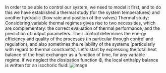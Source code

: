 In order to be able to control our system, we need to model it first, and to do this we have established a thermal study (for the system temperatures) and another hydraulic (flow rate and position of the valves) 
Thermal study:
Considering variable thermal regimes gives rise to two necessities, which are complementary: the correct evaluation of thermal performance, and the prediction of output parameters. Their control determines the energy efficiency and quality of the processes (in particular through control and regulation), and also sometimes the reliability of the systems (particularly with regard to thermal constraints). Let's start by expressing the total heat balance of the heat exchanger as a function of time, for any variable regime. If we neglect the dissipation function Φ, the local enthalpy balance is written for an isochoric fluid:
![image](https://github.com/EDDAHBI-OUMAIMA/advanced-command-project/assets/147321335/1f2786c7-c431-4d59-a5f0-bc9212521b9a)
